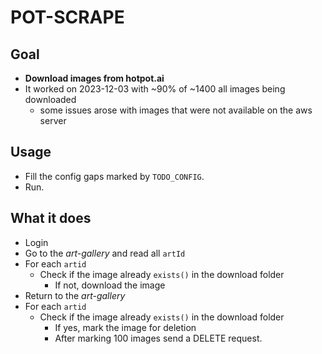 # POT-SCRAPE

## Goal

* **Download images from hotpot.ai**
* It worked on 2023-12-03 with ~90% of ~1400 all images being downloaded
  * some issues arose with images that were not available on the aws server

## Usage

  * Fill the config gaps marked by `TODO_CONFIG`.
  * Run.


## What it does

* Login
* Go to the _art-gallery_ and read all `artId`
* For each `artid` 
  * Check if the image already `exists()` in the download folder
    * If not, download the image
* Return to the _art-gallery_
* For each `artid`
  * Check if the image already `exists()` in the download folder
    * If yes, mark the image for deletion
    * After marking 100 images send a DELETE request.
